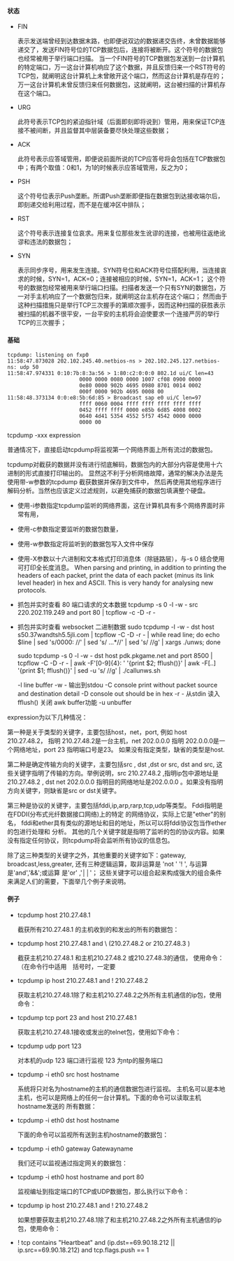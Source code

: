 #### 状态 ####

* FIN

    表示发送端曾经到达数据末路，也即便说双边的数据递交告终，未曾数据能够递交了，发送FIN符号位的TCP数据包后，连接将被断开。这个符号的数据包也经常被用于举行端口扫描。
    当一个FIN符号的TCP数据包发送到一台计算机的特定端口，万一这台计算机响应了这个数据，并且反馈归来一个RST符号的TCP包，就阐明这台计算机上未曾敞开这个端口，然而这台计算机是存在的；
    万一这台计算机未曾反馈归来任何数据包，这就阐明，这台被扫描的计算机存在这个端口。

* URG

    此符号表示TCP包的紧迫指针域（后面即刻即将说到）管用，用来保证TCP连接不被间断，并且监督其中层装备要尽快处理这些数据；

* ACK

    此符号表示应答域管用，即便说前面所说的TCP应答号将会包括在TCP数据包中；有两个取值：0和1，为1的时候表示应答域管用，反之为0；

* PSH

    这个符号位表示Push垄断。所谓Push垄断即便指在数据包到达接收端尔后，即刻递交给利用过程，而不是在缓冲区中排队；

* RST

    这个符号表示连接复位哀求。用来复位那些发生讹谬的连接，也被用往返绝讹谬和违法的数据包；

* SYN

    表示同步序号，用来发生连接。SYN符号位和ACK符号位搭配利用，当连接哀求的时候，SYN=1，ACK=0；连接被相应的时候，SYN=1，ACK=1；
    这个符号的数据包经常被用来举行端口扫描。扫描者发送一个只有SYN的数据包，万一对手主机响应了一个数据包归来，就阐明这台主机存在这个端口；
    然而由于这种扫描措施只是举行TCP三次握手的第顺次握手，因而这种扫描的获胜表示被扫描的机器不很平安，一台平安的主机将会迫使要求一个连接严厉的举行TCP的三次握手；


#### 基础 ####

    tcpdump: listening on fxp0
    11:58:47.873028 202.102.245.40.netbios-ns > 202.102.245.127.netbios-ns: udp 50
    11:58:47.974331 0:10:7b:8:3a:56 > 1:80:c2:0:0:0 802.1d ui/C len=43
                           0000 0000 0080 0000 1007 cf08 0900 0000
                           0e80 0000 902b 4695 0980 8701 0014 0002
                           000f 0000 902b 4695 0008 00
    11:58:48.373134 0:0:e8:5b:6d:85 > Broadcast sap e0 ui/C len=97
                           ffff 0060 0004 ffff ffff ffff ffff ffff
                           0452 ffff ffff 0000 e85b 6d85 4008 0002
                           0640 4d41 5354 4552 5f57 4542 0000 0000
                           0000 00

tcpdump -xxx expression

普通情况下，直接启动tcpdump将监视第一个网络界面上所有流过的数据包。

tcpdump对截获的数据并没有进行彻底解码，数据包内的大部分内容是使用十六进制的形式直接打印输出的。
显然这不利于分析网络故障，通常的解决办法是先使用带-w参数的tcpdump 截获数据并保存到文件中，
然后再使用其他程序进行解码分析。当然也应该定义过滤规则，以避免捕获的数据包填满整个硬盘。

* 使用-i参数指定tcpdump监听的网络界面，这在计算机具有多个网络界面时非常有用，
* 使用-c参数指定要监听的数据包数量，
* 使用-w参数指定将监听到的数据包写入文件中保存
* 使用-X参数以十六进制和文本格式打印消息体（除链路层），与-s 0 结合使用可打印全长度消息。
    When parsing and printing, in addition to printing the headers of each packet, print the data of each packet (minus its link  level  header)  in  hex  and
    ASCII.  This is very handy for analysing new protocols.

* 抓包并实时查看 80 端口请求的文本数据
  tcpdump -s 0 -l -w - src 220.202.119.249 and port 80 | tcpflow -c -D -r -

* 抓包并实时查看 websocket 二进制数据
  sudo tcpdump -l -w - dst host s50.37wandtsh5.5jli.com | tcpflow -C -D -r - | while read line; do  echo $line | sed 's/0000: //' | sed 's/ \.\..*//' | sed 's/ //g' | xargs ./unws; done

  sudo tcpdump -s 0 -l -w - dst host pdk.pkgame.net and port 8500 | tcpflow -C -D -r - | awk -F'[0-9]{4}: ' '{print $2; fflush()}' | awk -F[..] '{print $1; fflush()}' | sed -u 's/ //g' | ./callunws.sh

  -l line buffer
  -w - 输出到stdou
  -C console print without packet source and destination detail
  -D console out should be in hex
  -r - 从stdin 读入
  fflush() 关闭 awk buffer功能
  -u unbuffer


expression为以下几种情况：

第一种是关于类型的关键字，主要包括host，net，port, 例如 host 210.27.48.2，
指明 210.27.48.2是一台主机，net 202.0.0.0 指明 202.0.0.0是一个网络地址，port 23 指明端口号是23。
如果没有指定类型，缺省的类型是host.

第二种是确定传输方向的关键字，主要包括src , dst ,dst or src, dst and src,
这些关键字指明了传输的方向。举例说明，src 210.27.48.2 ,指明ip包中源地址是210.27.48.2 ,
dst net 202.0.0.0 指明目的网络地址是202.0.0.0 。如果没有指明方向关键字，则缺省是src or dst关键字。

第三种是协议的关键字，主要包括fddi,ip,arp,rarp,tcp,udp等类型。
Fddi指明是在FDDI(分布式光纤数据接口网络)上的特定 的网络协议，实际上它是"ether"的别名，
fddi和ether具有类似的源地址和目的地址，所以可以将fddi协议包当作ether的包进行处理和 分析。
其他的几个关键字就是指明了监听的包的协议内容。如果没有指定任何协议，则tcpdump将会监听所有协议的信息包。

除了这三种类型的关键字之外，其他重要的关键字如下：gateway, broadcast,less,greater,
还有三种逻辑运算，取非运算是 'not ' '! ', 与运算是'and','&&';或运算 是'or' ,'││'；
这些关键字可以组合起来构成强大的组合条件来满足人们的需要，下面举几个例子来说明。


#### 例子 ####

* tcpdump host 210.27.48.1

  截获所有210.27.48.1 的主机收到的和发出的所有的数据包：

* tcpdump host 210.27.48.1 and \ (210.27.48.2 or 210.27.48.3 \)

  截获主机210.27.48.1 和主机210.27.48.2 或210.27.48.3的通信，
使用命令：（在命令行中适用　括号时，一定要

* tcpdump ip host 210.27.48.1 and ! 210.27.48.2

  获取主机210.27.48.1除了和主机210.27.48.2之外所有主机通信的ip包，使用命令：

* tcpdump tcp port 23 and host 210.27.48.1

  获取主机210.27.48.1接收或发出的telnet包，使用如下命令：

* tcpdump udp port 123

  对本机的udp 123 端口进行监视 123 为ntp的服务端口

* tcpdump -i eth0 src host hostname

  系统将只对名为hostname的主机的通信数据包进行监视。
主机名可以是本地主机，也可以是网络上的任何一台计算机。下面的命令可以读取主机hostname发送的
所有数据：

* tcpdump -i eth0 dst host hostname

  下面的命令可以监视所有送到主机hostname的数据包：

* tcpdump -i eth0 gateway Gatewayname

  我们还可以监视通过指定网关的数据包：

* tcpdump -i eth0 host hostname and port 80

  监视编址到指定端口的TCP或UDP数据包，那么执行以下命令：

* tcpdump ip host 210.27.48.1 and ! 210.27.48.2

  如果想要获取主机210.27.48.1除了和主机210.27.48.2之外所有主机通信的ip包，使用命令：

* ! tcp contains "Heartbeat" and (ip.dst==69.90.18.212 || ip.src==69.90.18.212) and tcp.flags.push == 1
